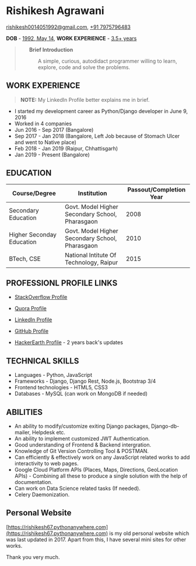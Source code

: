 # Rishikesh Agrawani

<a href="#rishikesh-email">rishikesh0014051992@gmail.com</a>, <a href="#rishikesh-phone">+91 7975796483</a>

<b>DOB</b> - <a href="rishikesh-dob">1992, May 14</a>, <b>WORK EXPERIENCE</b> - <a href="rishikesh-experience">3.5+ years</a>

> <ul><b>Brief Introduction</b><ul>
>
> A simple, curious, autodidact programmer willing to learn, explore, code and solve 
the problems.


## WORK EXPERIENCE

> **NOTE:** My LinkedIn Profile better explains me in brief.

+ I started my development career as Python/Django developer in June 9, 2016
+ Worked in 4 companies
+ Jun 2016 - Sep 2017 (Bangalore)
+ Sep 2017 - Jan 2018 (Bangalore, Left Job because of Stomach Ulcer and went to Native place)
+ Feb 2018 - Jan 2019 (Raipur, Chhattisgarh)
+ Jan 2019 - Present  (Bangalore)

## EDUCATION

| Course/Degree | Institution | Passout/Completion Year |
| --- | --- | --- |
| Secondary Education | Govt. Model Higher Secondary School, Pharasgaon | 2008 |
| Higher Seconday Education |  Govt. Model Higher Secondary School, Pharasgaon | 2010 | 
| BTech, CSE | National Intitute Of Technology, Raipur | 2015 |


## PROFESSIONL PROFILE LINKS

+ [StackOverflow Profile](https://stackoverflow.com/users/6615163/hygull)

+ [Quora Profile](https://www.quora.com/profile/Rishikesh-Agrawani)

+ [LinkedIn Profile](https://www.linkedin.com/in/rishikesh-agrawani-0358ba119/)

+ [GitHub Profile](https://github.com/hygull/)

+ [HackerEarth Profile](https://www.hackerearth.com/@rishikesh33) - 2 years back's updates

## TECHNICAL SKILLS 

+ Languages - Python, JavaScript
+ Frameworks - Django, Django Rest, Node.js, Bootstrap 3/4
+ Frontend technologies - HTML5, CSS3
+ Databases - MySQL (can work on MongoDB if needed)

## ABILITIES

+ An ability to modify/customize exiting Django packages, Django-db-mailer, Helpdesk etc. 
+ An ability to implement customized JWT Authentication.
+ Good understanding of Frontend & Backend intergration.
+ Knowledge of Git Version Controlling Tool & POSTMAN.
+ Can efficiently & effectively work on any JavaScript related works to add interactivity to web pages.
+ Google Cloud Platform APIs (Places, Maps, Directions, GeoLocation APIs) - Combining all these to produce a single solution with the help of documentation.
+ Can work on Data Science related tasks (If needed).
+ Celery Daemonization. 

## Personal Website

[https://rishikesh67.pythonanywhere.com](https://rishikesh67.pythonanywhere.com) is my old personal website which was last updated in 2017.
Apart from this, I have several mini sites for other works.

Thank you very much.

